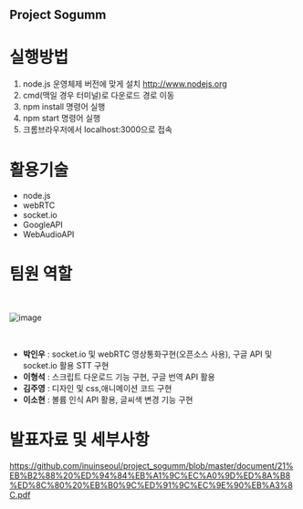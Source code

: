 ## Project Sogumm

# 실행방법
1. node.js 운영체제 버전에 맞게 설치 http://www.nodejs.org
2. cmd(맥일 경우 터미널)로 다운로드 경로 이동 
3. npm install 명령어 실행
4. npm start 명령어 실행
5. 크롬브라우저에서 localhost:3000으로 접속

# 활용기술

- node.js<br>
- webRTC<br>
- socket.io<br>
- GoogleAPI<br>
- WebAudioAPI<br>

# 팀원 역할
<br>

![image](https://user-images.githubusercontent.com/70463738/104843463-2039b880-590e-11eb-897a-29e912ee0925.png)

<br>

- **박인우** : socket.io 및 webRTC 영상통화구현(오픈소스 사용), 구글 API 및 socket.io 활용 STT 구현<br>
- **이형석** : 스크립트 다운로드 기능 구현, 구글 번역 API 활용<br>
- **김주영** : 디자인 및 css,애니메이션 코드 구현<br>
- **이소현** : 볼륨 인식 API 활용, 글씨색 변경 기능 구현<br>

# 발표자료 및 세부사항

https://github.com/inuinseoul/project_sogumm/blob/master/document/21%EB%B2%88%20%ED%94%84%EB%A1%9C%EC%A0%9D%ED%8A%B8%ED%8C%80%20%EB%B0%9C%ED%91%9C%EC%9E%90%EB%A3%8C.pdf
